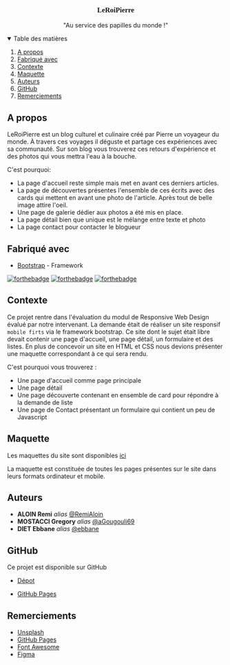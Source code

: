 
<p align="center">
  <h3 style="font-family: 'Shadows Into Light', cursive;" align="center">LeRoiPierre</h3>

  <p align="center">
    "Au service des papilles du monde !"
</p>


<details open="open">
  <summary>Table des matières</summary>
  <ol>
    <li><a href="#about-the-project">A propos</a></li>
    <li><a href="#made">Fabriqué avec</a></li>
    <li><a href="#getting-started">Contexte</a></li>
    <li><a href="#maquette">Maquette</a></li>
    <li><a href="#authors">Auteurs</a></li>
    <li><a href="#link">GitHub</a></li>
    <li><a href="#link">Remerciements</a></li>
  </ol>
</details>



## A propos 


LeRoiPierre est un blog culturel et culinaire créé par Pierre un voyageur du monde. À travers ces voyages il déguste et partage ces expériences avec sa communauté. Sur son blog vous trouverez ces retours d'expérience et des photos qui vous mettra l'eau à la bouche.

C'est pourquoi:
* La page d'accueil reste simple mais met en avant ces derniers articles.
* La page de découvertes présentes l'ensemble de ces écrits avec des cards qui mettent en avant une photo de l'article. Après tout de belle image attire l'oeil.
* Une page de galerie dédier aux photos a été mis en place.
* La page détail bien que unique est le mélange entre texte et photo
* La page contact pour contacter le blogueur


## Fabriqué avec

* [Bootstrap](https://getbootstrap.com) - Framework

[![forthebadge](https://forthebadge.com/images/badges/uses-html.svg)](http://forthebadge.com)  [![forthebadge](https://forthebadge.com/images/badges/uses-css.svg)](http://forthebadge.com)  [![forthebadge](https://forthebadge.com/images/badges/uses-js.svg)](http://forthebadge.com) 


## Contexte

Ce projet rentre dans l'évaluation du modul de Responsive Web Design évalué par notre intervenant. La demande était de réaliser un site responsif `mobile firts` via le framework bootstrap. Ce site dont le sujet était libre devait contenir une page d'accueil, une page détail, un formulaire et des listes. En plus de concevoir un site en HTML et CSS nous devions présenter une maquette correspondant à ce qui sera rendu.

C'est pourquoi vous trouverez :
* Une page d'accueil comme page principale
* Une page détail
* Une page découverte contenant en ensemble de card pour répondre à la demande de liste
* Une page de Contact présentant un formulaire qui contient un peu de Javascript


## Maquette

Les maquettes du site sont disponibles [ici](https://www.figma.com/file/yNU6E18W5NI6YOwxs6Hq04/LeRoiPierre?node-id=0%3A1)

La maquette est constituée de toutes les pages présentes sur le site dans leurs formats ordinateur et mobile. 


## Auteurs

* **ALOIN Remi** _alias_ [@RemiAloin](https://github.com/RemiAloin)
* **MOSTACCI Gregory** _alias_ [@aGougouli69](https://github.com/Gougouli69)
* **DIET Ebbane** _alias_ [@ebbane](https://github.com/ebbane)


## GitHub

Ce projet est disponible sur GitHub

* [Dépot](https://github.com/Gougouli69/YNOVB2_RWD_TP2)

* [GitHub Pages](https://gougouli69.github.io/YNOVB2_RWD_TP2/index.html)


## Remerciements

* [Unsplash](https://unsplash.com/)
* [GitHub Pages](https://pages.github.com)
* [Font Awesome](https://fontawesome.com)
* [Figma](https://www.figma.com)


